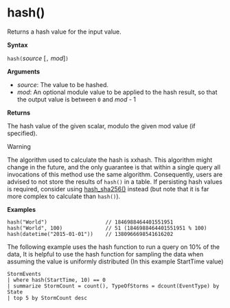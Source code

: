 # hash()

Returns a hash value for the input value.

**Syntax**

`hash(`*source* [`,` *mod*]`)`

**Arguments**

* *source*: The value to be hashed.
* *mod*: An optional module value to be applied to the hash result, so that
  the output value is between `0` and *mod* - 1

**Returns**

The hash value of the given scalar, modulo the given mod value (if specified).

> [!WARNING]
> The algorithm used to calculate the hash is xxhash.
> This algorithm might change in the future, and the only guarantee is that
> within a single query all invocations of this method use the same algorithm.
> Consequently, users are advised to not store the results of `hash()` in a
> table. If persisting hash values is required, consider using
> [hash_sha256()](./sha256hashfunction.md) instead (but note that
> it is far more complex to calculate than `hash()`).

**Examples**

<!-- csl -->
```
hash("World")                   // 1846988464401551951
hash("World", 100)              // 51 (1846988464401551951 % 100)
hash(datetime("2015-01-01"))    // 1380966698541616202
```

The following example uses the hash function to run a query on 10% of the data,
It is helpful to use the hash function for sampling the data when assuming the value is uniformly distributed (In this example StartTime value)

<!-- csl: https://help.kusto.windows.net:443/Samples -->
```
StormEvents 
| where hash(StartTime, 10) == 0
| summarize StormCount = count(), TypeOfStorms = dcount(EventType) by State 
| top 5 by StormCount desc
```